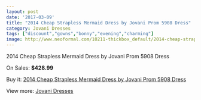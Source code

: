 ```yaml
---
layout: post
date: '2017-03-09'
title: "2014 Cheap Strapless Mermaid Dress by Jovani Prom 5908 Dress"
category: Jovani Dresses
tags: ["discount","gowns","bonny","evening","charming"]
image: http://www.neoformal.com/10211-thickbox_default/2014-cheap-strapless-mermaid-dress-by-jovani-prom-5908-dress.jpg
---
```

2014 Cheap Strapless Mermaid Dress by Jovani Prom 5908 Dress

On Sales: **$428.99**
<a href="https://www.neoformal.com/en/jovani-dresses-2014/3535-2014-cheap-strapless-mermaid-dress-by-jovani-prom-5908-dress.html"><amp-img layout="responsive" width="600" height="600" src="//www.neoformal.com/10211-thickbox_default/2014-cheap-strapless-mermaid-dress-by-jovani-prom-5908-dress.jpg" alt="2014 Cheap Strapless Mermaid Dress by Jovani Prom 5908 Dress 0" /></a>
<a href="https://www.neoformal.com/en/jovani-dresses-2014/3535-2014-cheap-strapless-mermaid-dress-by-jovani-prom-5908-dress.html"><amp-img layout="responsive" width="600" height="600" src="//www.neoformal.com/10212-thickbox_default/2014-cheap-strapless-mermaid-dress-by-jovani-prom-5908-dress.jpg" alt="2014 Cheap Strapless Mermaid Dress by Jovani Prom 5908 Dress 1" /></a>
<a href="https://www.neoformal.com/en/jovani-dresses-2014/3535-2014-cheap-strapless-mermaid-dress-by-jovani-prom-5908-dress.html"><amp-img layout="responsive" width="600" height="600" src="//www.neoformal.com/10213-thickbox_default/2014-cheap-strapless-mermaid-dress-by-jovani-prom-5908-dress.jpg" alt="2014 Cheap Strapless Mermaid Dress by Jovani Prom 5908 Dress 2" /></a>

Buy it: [2014 Cheap Strapless Mermaid Dress by Jovani Prom 5908 Dress](https://www.neoformal.com/en/jovani-dresses-2014/3535-2014-cheap-strapless-mermaid-dress-by-jovani-prom-5908-dress.html "2014 Cheap Strapless Mermaid Dress by Jovani Prom 5908 Dress")

View more: [Jovani Dresses](https://www.neoformal.com/en/48-jovani-dresses-2014 "Jovani Dresses")